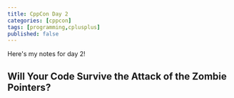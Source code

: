 ```yaml
---
title: CppCon Day 2
categories: [cppcon]
tags: [programming,cplusplus]
published: false
---
```

Here's my notes for day 2!

## Will Your Code Survive the Attack of the Zombie Pointers?


